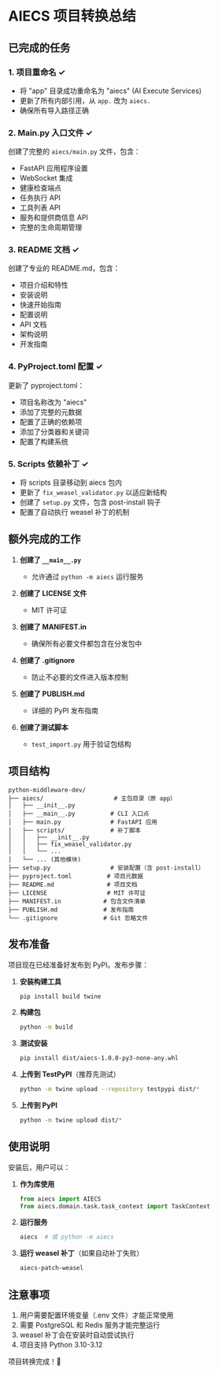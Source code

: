 # AIECS 项目转换总结

## 已完成的任务

### 1. 项目重命名 ✓
- 将 "app" 目录成功重命名为 "aiecs" (AI Execute Services)
- 更新了所有内部引用，从 `app.` 改为 `aiecs.`
- 确保所有导入路径正确

### 2. Main.py 入口文件 ✓
创建了完整的 `aiecs/main.py` 文件，包含：
- FastAPI 应用程序设置
- WebSocket 集成
- 健康检查端点
- 任务执行 API
- 工具列表 API
- 服务和提供商信息 API
- 完整的生命周期管理

### 3. README 文档 ✓
创建了专业的 README.md，包含：
- 项目介绍和特性
- 安装说明
- 快速开始指南
- 配置说明
- API 文档
- 架构说明
- 开发指南

### 4. PyProject.toml 配置 ✓
更新了 pyproject.toml：
- 项目名称改为 "aiecs"
- 添加了完整的元数据
- 配置了正确的依赖项
- 添加了分类器和关键词
- 配置了构建系统

### 5. Scripts 依赖补丁 ✓
- 将 scripts 目录移动到 aiecs 包内
- 更新了 `fix_weasel_validator.py` 以适应新结构
- 创建了 `setup.py` 文件，包含 post-install 钩子
- 配置了自动执行 weasel 补丁的机制

## 额外完成的工作

1. **创建了 `__main__.py`**
   - 允许通过 `python -m aiecs` 运行服务

2. **创建了 LICENSE 文件**
   - MIT 许可证

3. **创建了 MANIFEST.in**
   - 确保所有必要文件都包含在分发包中

4. **创建了 .gitignore**
   - 防止不必要的文件进入版本控制

5. **创建了 PUBLISH.md**
   - 详细的 PyPI 发布指南

6. **创建了测试脚本**
   - `test_import.py` 用于验证包结构

## 项目结构

```
python-middleware-dev/
├── aiecs/                    # 主包目录（原 app）
│   ├── __init__.py
│   ├── __main__.py          # CLI 入口点
│   ├── main.py              # FastAPI 应用
│   ├── scripts/             # 补丁脚本
│   │   ├── __init__.py
│   │   ├── fix_weasel_validator.py
│   │   └── ...
│   └── ... (其他模块)
├── setup.py                 # 安装配置（含 post-install）
├── pyproject.toml          # 项目元数据
├── README.md               # 项目文档
├── LICENSE                 # MIT 许可证
├── MANIFEST.in            # 包含文件清单
├── PUBLISH.md             # 发布指南
└── .gitignore             # Git 忽略文件
```

## 发布准备

项目现在已经准备好发布到 PyPI。发布步骤：

1. **安装构建工具**
   ```bash
   pip install build twine
   ```

2. **构建包**
   ```bash
   python -m build
   ```

3. **测试安装**
   ```bash
   pip install dist/aiecs-1.0.0-py3-none-any.whl
   ```

4. **上传到 TestPyPI**（推荐先测试）
   ```bash
   python -m twine upload --repository testpypi dist/*
   ```

5. **上传到 PyPI**
   ```bash
   python -m twine upload dist/*
   ```

## 使用说明

安装后，用户可以：

1. **作为库使用**
   ```python
   from aiecs import AIECS
   from aiecs.domain.task.task_context import TaskContext
   ```

2. **运行服务**
   ```bash
   aiecs  # 或 python -m aiecs
   ```

3. **运行 weasel 补丁**（如果自动补丁失败）
   ```bash
   aiecs-patch-weasel
   ```

## 注意事项

1. 用户需要配置环境变量（.env 文件）才能正常使用
2. 需要 PostgreSQL 和 Redis 服务才能完整运行
3. weasel 补丁会在安装时自动尝试执行
4. 项目支持 Python 3.10-3.12

项目转换完成！🎉
